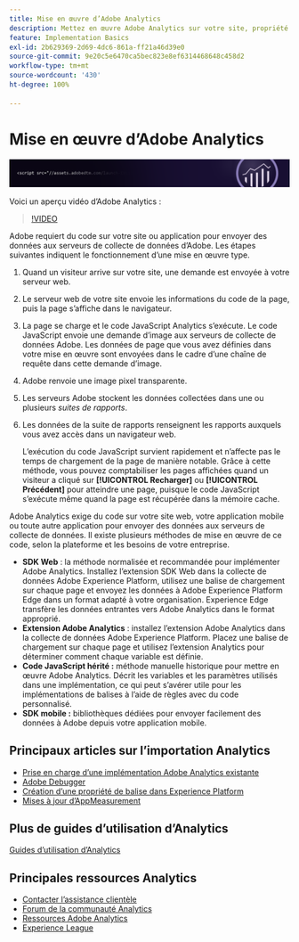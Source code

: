 ```yaml
---
title: Mise en œuvre d’Adobe Analytics
description: Mettez en œuvre Adobe Analytics sur votre site, propriété ou application.
feature: Implementation Basics
exl-id: 2b629369-2d69-4dc6-861a-ff21a46d39e0
source-git-commit: 9e20c5e6470ca5bec823e8ef6314468648c458d2
workflow-type: tm+mt
source-wordcount: '430'
ht-degree: 100%

---
```


# Mise en œuvre d’Adobe Analytics

![Bannière](../../assets/doc_banner_implement.png)

Voici un aperçu vidéo dʼAdobe Analytics :

>[!VIDEO](https://video.tv.adobe.com/v/27429/?quality=12)

Adobe requiert du code sur votre site ou application pour envoyer des données aux serveurs de collecte de données d’Adobe. Les étapes suivantes indiquent le fonctionnement d’une mise en œuvre type.

1. Quand un visiteur arrive sur votre site, une demande est envoyée à votre serveur web.
2. Le serveur web de votre site envoie les informations du code de la page, puis la page s’affiche dans le navigateur.
3. La page se charge et le code JavaScript Analytics s’exécute.
Le code JavaScript envoie une demande d’image aux serveurs de collecte de données Adobe. Les données de page que vous avez définies dans votre mise en œuvre sont envoyées dans le cadre d’une chaîne de requête dans cette demande d’image.

4. Adobe renvoie une image pixel transparente.
5. Les serveurs Adobe stockent les données collectées dans une ou plusieurs *suites de rapports*.
6. Les données de la suite de rapports renseignent les rapports auxquels vous avez accès dans un navigateur web.

   L’exécution du code JavaScript survient rapidement et n’affecte pas le temps de chargement de la page de manière notable. Grâce à cette méthode, vous pouvez comptabiliser les pages affichées quand un visiteur a cliqué sur **[!UICONTROL Recharger]** ou **[!UICONTROL Précédent]** pour atteindre une page, puisque le code JavaScript s’exécute même quand la page est récupérée dans la mémoire cache.

Adobe Analytics exige du code sur votre site web, votre application mobile ou toute autre application pour envoyer des données aux serveurs de collecte de données. Il existe plusieurs méthodes de mise en œuvre de ce code, selon la plateforme et les besoins de votre entreprise.

* **SDK Web** : la méthode normalisée et recommandée pour implémenter Adobe Analytics. Installez l’extension SDK Web dans la collecte de données Adobe Experience Platform, utilisez une balise de chargement sur chaque page et envoyez les données à Adobe Experience Platform Edge dans un format adapté à votre organisation. Experience Edge transfère les données entrantes vers Adobe Analytics dans le format approprié.
* **Extension Adobe Analytics** : installez l’extension Adobe Analytics dans la collecte de données Adobe Experience Platform. Placez une balise de chargement sur chaque page et utilisez l’extension Analytics pour déterminer comment chaque variable est définie.
* **Code JavaScript hérité :** méthode manuelle historique pour mettre en œuvre Adobe Analytics. Décrit les variables et les paramètres utilisés dans une implémentation, ce qui peut s’avérer utile pour les implémentations de balises à l’aide de règles avec du code personnalisé.
* **SDK mobile :** bibliothèques dédiées pour envoyer facilement des données à Adobe depuis votre application mobile.

## Principaux articles sur l’importation Analytics

* [Prise en charge d’une implémentation Adobe Analytics existante](/help/implement/prepare/existing-implementation.md)
* [Adobe Debugger](validate/debugger.md)
* [Création d’une propriété de balise dans Experience Platform](launch/create-analytics-property.md)
* [Mises à jour d’AppMeasurement](appmeasurement-updates.md)

## Plus de guides d’utilisation d’Analytics

[Guides d’utilisation d’Analytics](https://experienceleague.adobe.com/docs/analytics.html?lang=fr)

## Principales ressources Analytics

* [Contacter l’assistance clientèle](https://experienceleague.adobe.com/?support-solution=Analytics&amp;lang=fr#support)
* [Forum de la communauté Analytics](https://forums.adobe.com/community/experience-cloud/analytics-cloud/analytics)
* [Ressources Adobe Analytics](https://experienceleaguecommunities.adobe.com/t5/adobe-analytics-discussions/adobe-analytics-resources/m-p/276666?profile.language=fr)
* [Experience League](https://experienceleague.adobe.com/?lang=fr#home)
